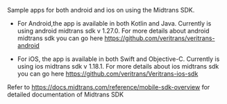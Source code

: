 Sample apps for both android and ios on using the Midtrans SDK.

-  For Android,the app is available in both Kotlin and Java. Currently is using android midtrans sdk v 1.27.0. 
For more details about android midtrans sdk you can go here https://github.com/veritrans/veritrans-android


- For iOS, the app is available in both Swift and Objective-C. 
Currently is using ios midtrans sdk v 1.18.1. 
For more details about ios midtrans sdk you can go here https://github.com/veritrans/Veritrans-ios-sdk


Refer to https://docs.midtrans.com/reference/mobile-sdk-overview for detailed documentation of Midtrans SDK
